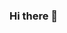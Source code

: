 ### Hi there 👋

<!--
**Rigel9802/Rigel9802** is a ✨ _special_ ✨ repository because its `README.md` (this file) appears on your GitHub profile.

Here are some ideas to get you started:

- 🔭 I’m currently working on ... University Dian Nuswantoro Semarang
- 🌱 I’m currently learning ... C++, Phyton, Java
- 👯 I’m looking to collaborate on ... Dekstop Application
- 🤔 I’m looking for help with ... UI/UX
- 💬 Ask me about ... anything but not love
- 📫 How to reach me: ... luckyrigel9802@gmail.com
- 😄 Pronouns: ... English
- ⚡ Fun fact: ... Nothing
-->
